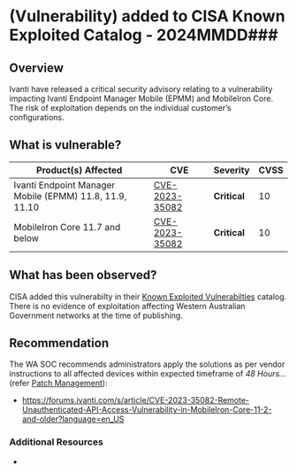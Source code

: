# (Vulnerability) added to CISA Known Exploited Catalog - 2024MMDD###

## Overview

Ivanti have released a critical security advisory relating to a vulnerability impacting Ivanti Endpoint Manager Mobile (EPMM) and MobileIron Core. The risk of exploitation depends on the individual customer’s configurations.


## What is vulnerable?

| Product(s) Affected | CVE | Severity | CVSS
| --- | --- |--- | --- |
| Ivanti Endpoint Manager Mobile (EPMM) 11.8, 11.9, 11.10 | [CVE-2023-35082](https://cve.mitre.org/cgi-bin/cvename.cgi?name=CCVE-2023-35082) | **Critical** | 10 |
| MobileIron Core 11.7 and below | [CVE-2023-35082](https://cve.mitre.org/cgi-bin/cvename.cgi?name=CCVE-2023-35082) | **Critical** | 10 |


## What has been observed?

CISA added this vulnerabilty in their [Known Exploited Vulnerabilties](https://www.cisa.gov/known-exploited-vulnerabilities-catalog) catalog. There is no evidence of exploitation affecting Western Australian Government networks at the time of publishing.


## Recommendation

The WA SOC recommends administrators apply the solutions as per vendor instructions to all affected devices within expected timeframe of *48 Hours...* (refer [Patch Management](../guidelines/patch-management.md)):

- <https://forums.ivanti.com/s/article/CVE-2023-35082-Remote-Unauthenticated-API-Access-Vulnerability-in-MobileIron-Core-11-2-and-older?language=en_US>


### Additional Resources

- 